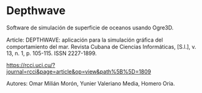 # Depthwave

Software de simulación de superficie de oceanos usando Ogre3D.

Article: DEPTHWAVE: aplicación para la simulación gráﬁca del comportamiento del mar.
Revista Cubana de Ciencias Informáticas, [S.l.], v. 13, n. 1, p. 105-115. ISSN 2227-1899.

https://rcci.uci.cu/?journal=rcci&page=article&op=view&path%5B%5D=1809

Autores: Omar Milián Morón, Yunier Valeriano Media, Homero Oria.
